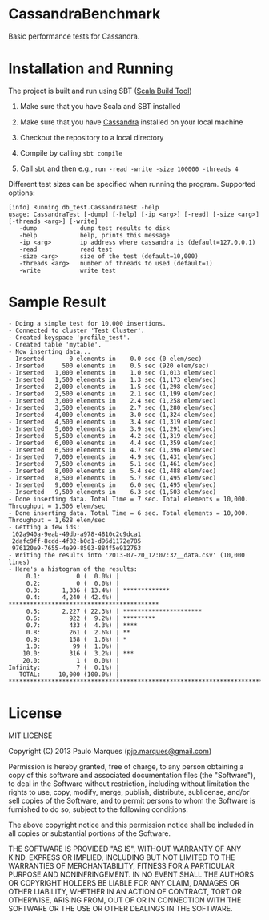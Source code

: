 CassandraBenchmark
==================

Basic performance tests for Cassandra.


Installation and Running
========================

The project is built and run using SBT ([Scala Build Tool](http://www.scala-sbt.org/))

1. Make sure that you have Scala and SBT installed

2. Make sure that you have [Cassandra](http://cassandra.apache.org/) installed on your local machine

2. Checkout the repository to a local directory

3. Compile by calling `sbt compile`

4. Call `sbt` and then e.g., `run -read -write -size 100000 -threads 4`

Different test sizes can be specified when running the program. Supported options:

    [info] Running db_test.CassandraTest -help
    usage: CassandraTest [-dump] [-help] [-ip <arg>] [-read] [-size <arg>] [-threads <arg>] [-write]
       -dump            dump test results to disk
       -help            help, prints this message
       -ip <arg>        ip address where cassandra is (default=127.0.0.1)
       -read            read test
       -size <arg>      size of the test (default=10,000)
       -threads <arg>   number of threads to used (default=1)
       -write           write test


Sample Result
=============
    - Doing a simple test for 10,000 insertions.
    - Connected to cluster 'Test Cluster'.
    - Created keyspace 'profile_test'.
    - Created table 'mytable'.
    - Now inserting data...
    - Inserted       0 elements in    0.0 sec (0 elem/sec)
    - Inserted     500 elements in    0.5 sec (920 elem/sec)
    - Inserted   1,000 elements in    1.0 sec (1,013 elem/sec)
    - Inserted   1,500 elements in    1.3 sec (1,173 elem/sec)
    - Inserted   2,000 elements in    1.5 sec (1,298 elem/sec)
    - Inserted   2,500 elements in    2.1 sec (1,199 elem/sec)
    - Inserted   3,000 elements in    2.4 sec (1,258 elem/sec)
    - Inserted   3,500 elements in    2.7 sec (1,280 elem/sec)
    - Inserted   4,000 elements in    3.0 sec (1,324 elem/sec)
    - Inserted   4,500 elements in    3.4 sec (1,319 elem/sec)
    - Inserted   5,000 elements in    3.9 sec (1,291 elem/sec)
    - Inserted   5,500 elements in    4.2 sec (1,319 elem/sec)
    - Inserted   6,000 elements in    4.4 sec (1,359 elem/sec)
    - Inserted   6,500 elements in    4.7 sec (1,396 elem/sec)
    - Inserted   7,000 elements in    4.9 sec (1,431 elem/sec)
    - Inserted   7,500 elements in    5.1 sec (1,461 elem/sec)
    - Inserted   8,000 elements in    5.4 sec (1,488 elem/sec)
    - Inserted   8,500 elements in    5.7 sec (1,495 elem/sec)
    - Inserted   9,000 elements in    6.0 sec (1,495 elem/sec)
    - Inserted   9,500 elements in    6.3 sec (1,503 elem/sec)
    - Done inserting data. Total Time = 7 sec. Total elements = 10,000. Throughput = 1,506 elem/sec
    - Done inserting data. Total Time = 6 sec. Total elements = 10,000. Throughput = 1,628 elem/sec
    - Getting a few ids: 
	 102a940a-9eab-49db-a978-4810c2c9dca1
	 2dafc9ff-8cdd-4f82-b0d1-d96d1172e785
	 976120e9-7655-4e99-8503-884f5e912763
    - Writing the results into '2013-07-20_12:07:32__data.csv' (10,000 lines)
    - Here's a histogram of the results:
         0.1:          0 (  0.0%) | 
         0.2:          0 (  0.0%) | 
         0.3:      1,336 ( 13.4%) | *************
         0.4:      4,240 ( 42.4%) | ******************************************
         0.5:      2,227 ( 22.3%) | **********************
         0.6:        922 (  9.2%) | *********
         0.7:        433 (  4.3%) | ****
         0.8:        261 (  2.6%) | **
         0.9:        158 (  1.6%) | *
         1.0:         99 (  1.0%) | 
        10.0:        316 (  3.2%) | ***
        20.0:          1 (  0.0%) | 
    Infinity:          7 (  0.1%) | 
       TOTAL:     10,000 (100.0%) | ****************************************************************************************************

License
=======

MIT LICENSE

Copyright (C) 2013 Paulo Marques (pjp.marques@gmail.com)

Permission is hereby granted, free of charge, to any person obtaining a copy of 
this software and associated documentation files (the "Software"), to deal in
the Software without restriction, including without limitation the rights to
use, copy, modify, merge, publish, distribute, sublicense, and/or sell copies of
the Software, and to permit persons to whom the Software is furnished to do so,
subject to the following conditions:
 
The above copyright notice and this permission notice shall be included in all 
copies or substantial portions of the Software.
 
THE SOFTWARE IS PROVIDED "AS IS", WITHOUT WARRANTY OF ANY KIND, EXPRESS OR
IMPLIED, INCLUDING BUT NOT LIMITED TO THE WARRANTIES OF MERCHANTABILITY, FITNESS
FOR A PARTICULAR PURPOSE AND NONINFRINGEMENT. IN NO EVENT SHALL THE AUTHORS OR
COPYRIGHT HOLDERS BE LIABLE FOR ANY CLAIM, DAMAGES OR OTHER LIABILITY, WHETHER
IN AN ACTION OF CONTRACT, TORT OR OTHERWISE, ARISING FROM, OUT OF OR IN 
CONNECTION WITH THE SOFTWARE OR THE USE OR OTHER DEALINGS IN THE SOFTWARE.

